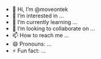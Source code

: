 - 👋 Hi, I’m @moveontek
- 👀 I’m interested in ...
- 🌱 I’m currently learning ...
- 💞️ I’m looking to collaborate on ...
- 📫 How to reach me ...
- 😄 Pronouns: ...
- ⚡ Fun fact: ...

<!---
moveontek/moveontek is a ✨ special ✨ repository because its `README.md` (this file) appears on your GitHub profile.
You can click the Preview link to take a look at your changes.
--->
